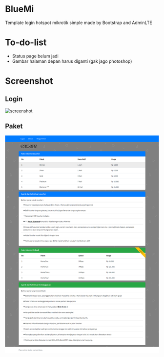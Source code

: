 # BlueMi
Template login hotspot mikrotik simple made by Bootstrap and AdminLTE

# To-do-list
* Status page belum jadi
* Gambar halaman depan harus diganti  (gak jago photoshop)

# Screenshot
## Login
![screenshot](https://raw.githubusercontent.com/troke12/BlueMi/master/ss/login.png)

## Paket
![screenshot](ss/paket.png)

